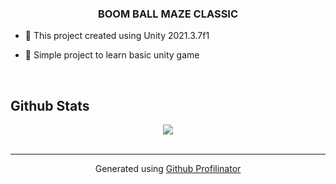 ### <div align="center">BOOM BALL MAZE CLASSIC</div>  
  

- 🌸 This project created using Unity 2021.3.7f1  
  

- 🌱 Simple project to learn basic unity game  
  

<br/>  


## Github Stats  
<div align="center"><img src="https://github-readme-stats.vercel.app/api?username=nicezki&show_icons=true&count_private=true&hide_border=true" align="center" /></div>
<br />

----
<div align="center">Generated using <a href="https://profilinator.rishav.dev/" target="_blank">Github Profilinator</a></div>
